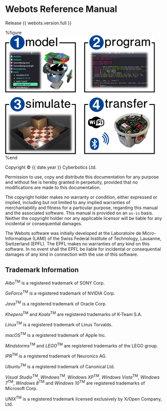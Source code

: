 # Webots Reference Manual

Release {{ webots.version.full }}

%figure
![ImageData](images/1234web.png)
%end

Copyright &copy; {{ date.year }} Cyberbotics Ltd.

Permission to use, copy and distribute this documentation for any purpose and without fee is hereby granted in perpetuity, provided that no modifications are made to this documentation.

The copyright holder makes no warranty or condition, either expressed or implied, including but not limited to any implied warranties of merchantability and fitness for a particular purpose, regarding this manual and the associated software.
This manual is provided on an `as-is` basis.
Neither the copyright holder nor any applicable licensor will be liable for any incidental or consequential damages.

The Webots software was initially developed at the Laboratoire de Micro-Informatique (LAMI) of the Swiss Federal Institute of Technology, Lausanne, Switzerland (EPFL).
The EPFL makes no warranties of any kind on this software.
In no event shall the EPFL be liable for incidental or consequential damages of any kind in connection with the use of this software.

## Trademark Information

*Aibo*<sup>TM</sup> is a registered trademark of SONY Corp.

*GeForce*<sup>TM</sup> is a registered trademark of NVIDIA Corp.

*Java*<sup>TM</sup> is a registered trademark of Oracle Corp.

*Khepera*<sup>TM</sup> and *Koala*<sup>TM</sup> are registered trademarks of K-Team S.A.

*Linux*<sup>TM</sup> is a registered trademark of Linus Torvalds.

*macOS*<sup>TM</sup> is a registered trademark of Apple Inc.

*Mindstorms*<sup>TM</sup> and *LEGO*<sup>TM</sup> are registered trademarks of the LEGO group.

*IPR*<sup>TM</sup> is a registered trademark of Neuronics AG.

*Ubuntu*<sup>TM</sup> is a registered trademark of Canonical Ltd.

*Visual Studio*<sup>TM</sup>, *Windows*<sup>TM</sup>, *Windows XP*<sup>TM</sup>, *Windows Vista*<sup>TM</sup>, *Windows 7*<sup>TM</sup>, *Windows 8*<sup>TM</sup> and *Windows 10*<sup>TM</sup> are registered trademarks of Microsoft Corp.

*UNIX*<sup>TM</sup> is a registered trademark licensed exclusively by X/Open Company, Ltd.
